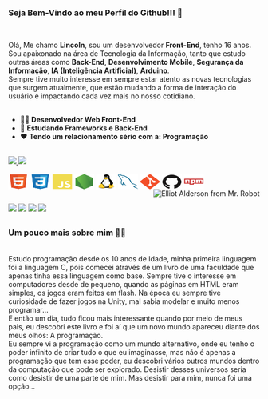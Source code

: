 ### Seja Bem-Vindo ao meu Perfil do Github!!! 👋
##
<br>
Olá, Me chamo <b>Lincoln</b>, sou um desenvolvedor <b>Front-End</b>, tenho 16 anos.
Sou apaixonado na área de Tecnologia da Informação, tanto que estudo outras áreas como <b>Back-End</b>, <b>Desenvolvimento Mobile</b>, <b>Segurança da Informação</b>, <b>IA (Inteligência Artificial)</b>, <b>Arduino</b>.<br>
Sempre tive muito interesse em sempre estar atento as novas tecnologias que surgem atualmente, que estão mudando a forma de interação do usuário e impactando cada vez mais no nosso cotidiano.

##

- 👨‍💻 <b>Desenvolvedor Web Front-End</b>
- 📒 <b>Estudando Frameworks e Back-End</b>
- ❤ <b>Tendo um relacionamento sério com a: Programação</b>

<br>
<a href="https://github.com/anuraghazra/github-readme-stats">
  <img height="165em" src="https://github-readme-stats.vercel.app/api?username=LincolnDevloper&theme=chartreuse-dark&show_icons=true&locale=pt-br&rank_icon=github" />
  <img height="165em" src="https://github-readme-stats.vercel.app/api/top-langs/?username=LincolnDevloper&theme=chartreuse-dark&show_icons=true&locale=pt-br&layout=compact" />
</a>


<div style="display: inline_block"><br>
  <img align="center" title="HTML" alt="LincolnDev-HTML" height="30" width="40" src="https://raw.githubusercontent.com/devicons/devicon/master/icons/html5/html5-original.svg">
  <img align="center" title="CSS" alt="LincolnDev-CSS" height="30" width="40" src="https://raw.githubusercontent.com/devicons/devicon/master/icons/css3/css3-original.svg">
  <img align="center" title="JavaScript" alt="LincolnDev-Js" height="30" width="40" src="https://raw.githubusercontent.com/devicons/devicon/master/icons/javascript/javascript-plain.svg">
  <img align="center" title="NodeJs" alt="LincolnDev-NodeJs" height="30" width="40" src="https://raw.githubusercontent.com/devicons/devicon/master/icons/nodejs/nodejs-original.svg">
  <img align="center" title="Linux" alt="LincolnDev-Linux" height="30" width="40" src="https://raw.githubusercontent.com/devicons/devicon/master/icons/linux/linux-original.svg">
  <img align="center" title="MySQL" alt="LincolnDev-MySQL" height="30" width="40" src="https://raw.githubusercontent.com/devicons/devicon/master/icons/mysql/mysql-original.svg">
  <img align="center" title="Git" alt="LincolnDev-Git" height="30" width="40" src="https://raw.githubusercontent.com/devicons/devicon/master/icons/git/git-original.svg">
  <img align="center" title="GitHub" alt="LincolnDev-GitHub" height="30" width="40" src="https://raw.githubusercontent.com/devicons/devicon/master/icons/github/github-original.svg">
  <img align="center" title="NPM" alt="LincolnDev-NPM" height="30" width="40" src="https://raw.githubusercontent.com/devicons/devicon/master/icons/npm/npm-original-wordmark.svg">
  <img align="right" title="Mr. Robot" alt="Elliot Alderson from Mr. Robot" src="https://media2.giphy.com/media/v1.Y2lkPTc5MGI3NjExeTlyY2pwNzhyNHBtcjRwbGV5eHdqZW5ma3R1dXdpMWJ1NzF2bmd5NyZlcD12MV9pbnRlcm5hbF9naWZfYnlfaWQmY3Q9Zw/WiM5K1e9MtEic/giphy.gif">
  
</div>

  ##
 
<div> 
  <a href="https://www.youtube.com/@LuminaDIVOficial" target="_blank"><img src="https://img.shields.io/badge/YouTube-FF0000?style=for-the-badge&logo=youtube&logoColor=white" target="_blank"></a>
  <a href="https://instagram.com/luminadiv" target="_blank"><img src="https://img.shields.io/badge/-Instagram-%23E4405F?style=for-the-badge&logo=instagram&logoColor=white" target="_blank"></a>
  <a href = "mailto:lincolnhokage2007@gmail.com"><img src="https://img.shields.io/badge/-Gmail-%23333?style=for-the-badge&logo=gmail&logoColor=white" target="_blank"></a>
  <a href="https://www.linkedin.com/in/lincolndev" target="_blank"><img src="https://img.shields.io/badge/-LinkedIn-%230077B5?style=for-the-badge&logo=linkedin&logoColor=white" target="_blank"></a> 
</div>

##
### Um pouco mais sobre mim 👨‍💻
<br>
<div>
  Estudo programação desde os 10 anos de Idade, minha primeira linguagem foi a linguagem C, pois comecei através de um livro de uma faculdade que apenas tinha essa linguagem como base.    Sempre tive o interesse em computadores desde de pequeno, quando as páginas em HTML eram simples, os jogos eram feitos em flash. Na época eu sempre tive curiosidade de fazer jogos na
Unity, mal sabia modelar e muito menos programar... <br>
E então um dia, tudo ficou mais interessante quando por meio de meus pais, eu descobri este livro e foi aí que um novo mundo apareceu diante dos meus olhos: A programação. <br>
  Eu sempre vi a programação como um mundo alternativo, onde eu tenho o poder infinito de criar tudo o que eu imaginasse, mas não é apenas a programação que tem esse poder, eu descobri vários outros mundos dentro da computação que pode ser explorado.
  Desistir desses universos seria como desistir de uma parte de mim. Mas desistir para mim, nunca foi uma opção...
  
</div>

